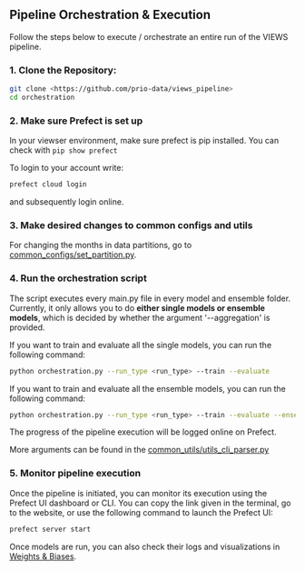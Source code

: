## Pipeline Orchestration & Execution
Follow the steps below to execute / orchestrate an entire run of the VIEWS pipeline.

### 1. Clone the Repository:

```bash
git clone <https://github.com/prio-data/views_pipeline>
cd orchestration
```
### 2. Make sure Prefect is set up
In your viewser environment, make sure prefect is pip installed. You can check with ```pip show prefect```

To login to your account write:
```bash
prefect cloud login
```
and subsequently login online.

### 3. Make desired changes to common configs and utils

For changing the months in data partitions, go to [common_configs/set_partition.py](../common_configs/set_partition.py).

### 4. Run the orchestration script
The script executes every main.py file in every model and ensemble folder. Currently, it only allows you to do **either single 
models or ensemble models**, which is decided by whether the argument '--aggregation' is provided. 

If you want to train and evaluate all the single models, you can run the following command:
```bash
python orchestration.py --run_type <run_type> --train --evaluate 
```
If you want to train and evaluate all the ensemble models, you can run the following command:
```bash
python orchestration.py --run_type <run_type> --train --evaluate --ensemble 
```

The progress of the pipeline execution will be logged online on Prefect.

More arguments can be found in the [common_utils/utils_cli_parser.py](../common_utils/utils_cli_parser.py)

### 5. Monitor pipeline execution
Once the pipeline is initiated, you can monitor its execution using the Prefect UI dashboard or CLI. You can copy the 
link given in the terminal, go to the website, or use the following command to launch the Prefect UI:
```bash
prefect server start
```

Once models are run, you can also check their logs and visualizations in [Weights & Biases](https://wandb.ai/views_pipeline).